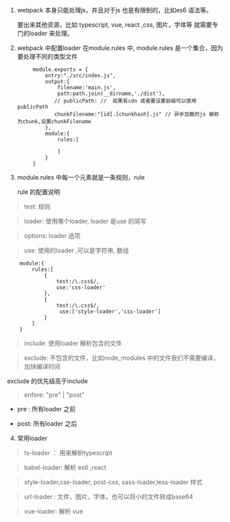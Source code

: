 1. webpack 本身只能处理js，并且对于js 也是有限制的，比如es6 语法等。

   要出来其他资源，比如 typescript, vue, react ,css, 图片，字体等 就需要专门的loader 来处理。

2. webpack 中配置loader 在module.rules 中, module.rules 是一个集合，因为要处理不同的类型文件

            module.exports = {
                entry:"./src/index.js",
                output:{
                    filename:'main.js',
                    path:path.join(__dirname,'./dist'),
                   // publicPath: //  如果有cdn 或者要设置前缀可以使用publicPath
                   chunkFilename:"[id].[chunkhash].js" // 异步加载的js 被称为chunk,设置chunkFilename
                },
                module:{
                    rules:[

                    ]
                }
            }

3. module.rules 中每一个元素就是一条规则，rule

   rule 的配置说明

> test: 规则

> loader: 使用哪个loader, loader 是use 的简写

> options: loader 选项

> use: 使用的loader ,可以是字符串, 数组

        module:{
            rules:[
                {
                    test:/\.css$/,
                    use:'css-loader'
                },
                {
                    test:/\.css$/,
                     use:['style-loader','css-loader']
                }
            ]
        }

> include: 使用loader 解析包含的文件

> exclude: 不包含的文件，比如node_modules 中的文件我们不需要编译，加快编译时间

   exclude 的优先级高于include

> enfore: "pre" | "post"

+ pre : 所有loader 之前

+ post: 所有loader 之后

4. 常用loader

> ts-loader ： 用来解析typescript

> babel-loader: 解析 es6 ,react

> style-loader,css-loader, post-css, sass-loader,less-loader 样式

> url-loader : 文件，图片，字体，也可以将小的文件转成base64

> vue-loader: 解析 vue 